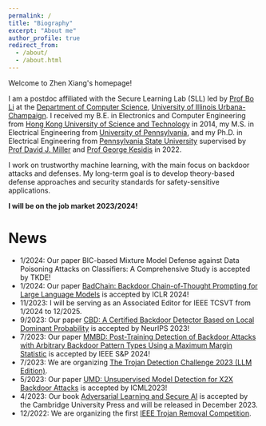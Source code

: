 ```yaml
---
permalink: /
title: "Biography"
excerpt: "About me"
author_profile: true
redirect_from: 
  - /about/
  - /about.html
---
```


Welcome to Zhen Xiang's homepage!

I am a postdoc affiliated with the Secure Learning Lab (SLL) led by [Prof Bo Li](https://aisecure.github.io/) at the [Department of Computer Science](https://cs.illinois.edu/), [University of Illinois Urbana-Champaign](https://illinois.edu/). I received my B.E. in Electronics and Computer Engineering from [Hong Kong University of Science and Technology](https://hkust.edu.hk/) in 2014, my M.S. in Electrical Engineering from [University of Pennsylvania](https://www.upenn.edu/), and my Ph.D. in Electrical Engineering from [Pennsylvania State University](https://www.psu.edu/) supervised by [Prof David J. Miller](https://scholar.google.com/citations?user=0AvzzVoAAAAJ&hl=en) and [Prof George Kesidis](https://www.cse.psu.edu/~gik2/) in 2022.

I work on trustworthy machine learning, with the main focus on backdoor attacks and defenses. My long-term goal is to develop theory-based defense approaches and security standards for safety-sensitive applications.

**I will be on the job market 2023/2024!**

News
======
* 1/2024: Our paper BIC-based Mixture Model Defense against Data Poisoning Attacks on Classifiers: A Comprehensive Study is accepted by TKDE!
* 1/2024: Our paper [BadChain: Backdoor Chain-of-Thought Prompting for Large Language Models](https://arxiv.org/abs/2401.12242) is accepted by ICLR 2024!
* 11/2023: I will be serving as an Associated Editor for IEEE TCSVT from 1/2024 to 12/2025.
* 9/2023: Our paper [CBD: A Certified Backdoor Detector Based on Local Dominant Probability](https://arxiv.org/abs/2310.17498) is accepted by NeurIPS 2023!
* 7/2023: Our paper [MMBD: Post-Training Detection of Backdoor Attacks with Arbitrary Backdoor Pattern Types Using a Maximum Margin Statistic](https://arxiv.org/abs/2205.06900) is accepted by IEEE S&P 2024!
* 7/2023: We are organizing [The Trojan Detection Challenge 2023 (LLM Edition)](https://trojandetection.ai).
* 5/2023: Our paper [UMD: Unsupervised Model Detection for X2X Backdoor Attacks](https://openreview.net/forum?id=t0ozPUGnBs) is accepted by ICML2023!
* 4/2023: Our book [Adversarial Learning and Secure AI](https://www.cambridge.org/highereducation/books/adversarial-learning-and-secure-ai/59D7D2CCDD0F2E54FF7F8CAD5DFC0C97#overview) is accepted by the Cambridge University Press and will be released in December 2023.
* 12/2022: We are organizing the first [IEEE Trojan Removal Competition](https://www.trojan-removal.com/).
